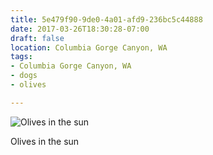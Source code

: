 ```yaml
---
title: 5e479f90-9de0-4a01-afd9-236bc5c44888
date: 2017-03-26T18:30:28-07:00
draft: false
location: Columbia Gorge Canyon, WA
tags:
- Columbia Gorge Canyon, WA
- dogs
- olives

---
```



![Olives in the sun](https://d17enza3bfujl8.cloudfront.net/DSCF6689.jpg)

Olives in the sun<br>

